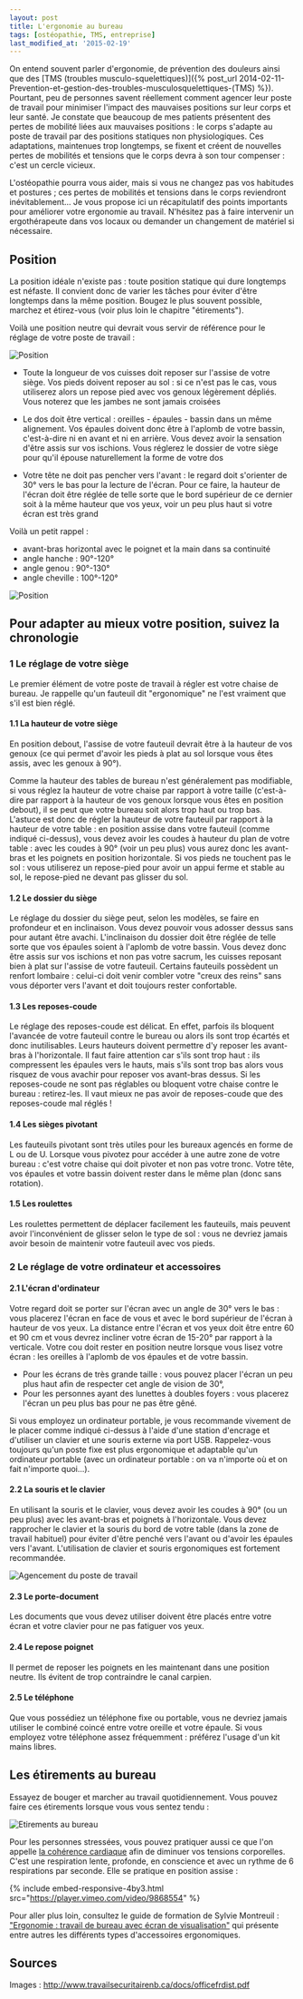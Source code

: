 ```yaml
---
layout: post
title: L'ergonomie au bureau
tags: [ostéopathie, TMS, entreprise]
last_modified_at: '2015-02-19'
---
```


On entend souvent parler d'ergonomie, de prévention des douleurs ainsi que des [TMS (troubles musculo-squelettiques)]({% post_url 2014-02-11-Prevention-et-gestion-des-troubles-musculosquelettiques-(TMS) %}). Pourtant, peu de personnes savent réellement comment agencer leur poste de travail pour minimiser l'impact des mauvaises positions sur leur corps et leur santé. Je constate que beaucoup de mes patients présentent des pertes de mobilité liées aux mauvaises positions : le corps s'adapte au poste de travail par des positions statiques non physiologiques. Ces adaptations, maintenues trop longtemps, se fixent et créent de nouvelles pertes de mobilités et tensions que le corps devra à son tour compenser : c'est un cercle vicieux.

L'ostéopathie pourra vous aider, mais si vous ne changez pas vos habitudes et postures ; ces pertes de mobilités et tensions dans le corps reviendront inévitablement...
Je vous propose ici un récapitulatif des points importants pour améliorer votre ergonomie au travail.
N'hésitez pas à faire intervenir un ergothérapeute dans vos locaux ou demander un changement de matériel si nécessaire.

## Position

La position idéale n'existe pas : toute position statique qui dure longtemps est néfaste. Il convient donc de varier les tâches pour éviter d'être longtemps dans la même position. Bougez le plus souvent possible, marchez et étirez-vous (voir plus loin le chapitre "étirements").

Voilà une position neutre qui devrait vous servir de référence pour le réglage de votre poste de travail :

![Position](/assets/2015-02-05/Position.png)

- Toute la longueur de vos cuisses doit reposer sur l'assise de votre siège. Vos pieds doivent reposer au sol : si ce n'est pas le cas, vous utiliserez alors un repose pied avec vos genoux légèrement dépliés. Vous noterez que les jambes ne sont jamais croisées

- Le dos doit être vertical : oreilles - épaules - bassin dans un même alignement. Vos épaules doivent donc être à l'aplomb de votre bassin, c'est-à-dire ni en avant et ni en arrière. Vous devez avoir la sensation d'être assis sur vos ischions. Vous réglerez le dossier de votre siège pour qu'il épouse naturellement la forme de votre dos

- Votre tête ne doit pas pencher vers l'avant :  le regard doit s'orienter de 30° vers le bas pour la lecture de l'écran. Pour ce faire, la hauteur de l'écran doit être réglée de telle sorte que le bord supérieur de ce dernier soit à la même hauteur que vos yeux, voir un peu plus haut si votre écran est très grand

Voilà un petit rappel :

- avant-bras horizontal avec le poignet et la main dans sa continuité
- angle hanche : 90°-120°
- angle genou : 90°-130°
- angle cheville : 100°-120°

![Position](/assets/2015-02-05/Position2.png)

## Pour adapter au mieux votre position, suivez la chronologie

### 1 Le réglage de votre siège

Le premier élément de votre poste de travail à régler est votre chaise de bureau. Je rappelle qu'un fauteuil dit "ergonomique" ne l'est vraiment que s'il est bien réglé.

#### 1.1 La hauteur de votre siège

En position debout, l'assise de votre fauteuil devrait être à la hauteur de vos genoux (ce qui permet d'avoir les pieds à plat au sol lorsque vous êtes assis, avec les genoux à 90°).

Comme la hauteur des tables de bureau n'est généralement pas modifiable, si vous réglez la hauteur de votre chaise par rapport à votre taille (c'est-à-dire par rapport à la hauteur de vos genoux lorsque vous êtes en position debout), il se peut que votre bureau soit alors trop haut ou trop bas. L'astuce est donc de régler la hauteur de votre fauteuil par rapport à la hauteur de votre table : en position assise dans votre fauteuil (comme indiqué ci-dessus), vous devez avoir les coudes à hauteur du plan de votre table : avec les coudes à 90° (voir un peu plus) vous aurez donc les avant-bras et les poignets en position horizontale. Si vos pieds ne touchent pas le sol : vous utiliserez un repose-pied pour avoir un appui ferme et stable au sol, le repose-pied ne devant pas glisser du sol.

#### 1.2 Le dossier du siège

Le réglage du dossier du siège peut, selon les modèles, se faire en profondeur et en inclinaison. Vous devez pouvoir vous adosser dessus sans pour autant être avachi. L'inclinaison du dossier doit être réglée de telle sorte que vos épaules soient à l'aplomb de votre bassin. Vous devez donc être assis sur vos ischions et non pas votre sacrum, les cuisses reposant bien à plat sur l'assise de votre fauteuil. Certains fauteuils possèdent un renfort lombaire : celui-ci doit venir combler votre "creux des reins" sans vous déporter vers l'avant et doit toujours rester confortable.

#### 1.3 Les reposes-coude

Le réglage des reposes-coude est délicat. En effet, parfois ils bloquent l'avancée de votre fauteuil contre le bureau ou alors ils sont trop écartés et donc inutilisables. Leurs hauteurs doivent permettre d'y reposer les avant-bras à l'horizontale. Il faut faire attention car s'ils sont trop haut : ils compressent les épaules vers le hauts, mais s'ils sont trop bas alors vous risquez de vous avachir pour reposer vos avant-bras dessus. Si les reposes-coude ne sont pas réglables ou bloquent votre chaise contre le bureau : retirez-les. Il vaut mieux ne pas avoir de reposes-coude que des reposes-coude mal réglés !

#### 1.4 Les sièges pivotant

Les fauteuils pivotant sont très utiles pour les bureaux agencés en forme de L ou de U. Lorsque vous pivotez pour accéder à une autre zone de votre bureau : c'est votre chaise qui doit pivoter et non pas votre tronc. Votre tête, vos épaules et votre bassin doivent rester dans le même plan (donc sans rotation).

#### 1.5 Les roulettes

Les roulettes permettent de déplacer facilement les fauteuils, mais peuvent avoir l'inconvénient de glisser selon le type de sol : vous ne devriez jamais avoir besoin de maintenir votre fauteuil avec vos pieds.

### 2 Le réglage de votre ordinateur et accessoires

#### 2.1 L'écran d'ordinateur

Votre regard doit se porter sur l'écran avec un angle de 30° vers le bas : vous placerez l'écran en face de vous et avec le bord supérieur de l'écran à hauteur de vos yeux. La distance entre l'écran et vos yeux doit être entre 60 et 90 cm et vous devrez incliner votre écran de 15-20° par rapport à la verticale. Votre cou doit rester en position neutre lorsque vous lisez votre écran : les oreilles à l'aplomb de vos épaules et de votre bassin.

- Pour les écrans de très grande taille : vous pouvez placer l'écran un peu plus haut afin de respecter cet angle de vision de 30°,
- Pour les personnes ayant des lunettes à doubles foyers : vous placerez l'écran un peu plus bas pour ne pas être gêné.

Si vous employez un ordinateur portable, je vous recommande vivement de le placer comme indiqué ci-dessus à l'aide d'une station d'encrage et d'utiliser un clavier et une souris externe via port USB. Rappelez-vous toujours qu'un poste fixe est plus ergonomique et adaptable qu'un ordinateur portable (avec un ordinateur portable : on va n'importe où et on fait n'importe quoi...).

#### 2.2 La souris et le clavier

En utilisant la souris et le clavier, vous devez avoir les coudes à 90° (ou un peu plus) avec les avant-bras et poignets à l'horizontale. Vous devez rapprocher le clavier et la souris du bord de votre table (dans la zone de travail habituel) pour éviter d'être penché vers l'avant ou d'avoir les épaules vers l'avant. L'utilisation de clavier et souris ergonomiques est fortement recommandée.

![Agencement du poste de travail](/assets/2015-02-05/Agencement.png)

#### 2.3 Le porte-document

Les documents que vous devez utiliser doivent être placés entre votre écran et votre clavier pour ne pas fatiguer vos yeux.

#### 2.4 Le repose poignet

Il permet de reposer les poignets en les maintenant dans une position neutre. Ils évitent de trop contraindre le canal carpien.

#### 2.5 Le téléphone

Que vous possédiez un téléphone fixe ou portable, vous ne devriez jamais utiliser le combiné coincé entre votre oreille et votre épaule. Si vous employez votre téléphone assez fréquemment : préférez l'usage d'un kit mains libres.

## Les étirements au bureau

Essayez de bouger et marcher au travail quotidiennement. Vous pouvez faire ces étirements lorsque vous vous sentez tendu :

![Etirements au bureau](/assets/2015-02-05/Etirements.png)

Pour les personnes stressées, vous pouvez pratiquer aussi ce que l'on appelle [la cohérence cardiaque](http://www.thierrysouccar.com/bien-etre/info/comment-entrer-en-coherence-cardiaque-493) afin de diminuer vos tensions corporelles. C'est une respiration lente, profonde, en conscience et avec un rythme de 6 respirations par seconde. Elle se pratique en position assise :

{% include embed-responsive-4by3.html src="https://player.vimeo.com/video/9868554" %}

Pour aller plus loin, consultez le guide de formation de Sylvie Montreuil : ["Ergonomie : travail de bureau avec écran de visualisation"](http://www.cgsst.com/stock/fra/guide-dergonomie.pdf) qui présente entre autres les différents types d'accessoires ergonomiques.

## Sources

Images : <http://www.travailsecuritairenb.ca/docs/officefrdist.pdf>
